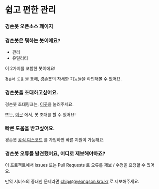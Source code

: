 # 쉽고 편한 관리

### 경손봇 오픈소스 페이지

### 경손봇은 뭐하는 봇이에요?

-   관리
-   유틸리티

이 2가지를 포함한 봇이에요!

`경손아 도움` 을 통해, 경손봇의 자세한 기능들을 확인해볼 수 있어요.

### 경손봇을 초대하고싶어요.

경손봇 초대링크는, [이곳](https://bit.ly/경손봇)을 눌러주세요.

또는, [이곳](https://koreanbots.dev/bots/764909529845596190) 에서, 봇 초대를 할 수 있어요!

### 빠른 도움을 받고싶어요.

경손봇 [공식 디스코드](https://discord.gg/4uwv3UVEwv) 를 가입하면 빠른 지원이 가능해요.

### 경손봇 오류를 발견했어요, 어디로 제보해야하죠?

이 프로젝트에서 Issues 또는 Pull Requests 로 오류를 제보 / 수정을 요청할 수 있어요.

만약 서비스의 중대한 문제라면 <chip@gyeongson.kro.kr> 로 제보해주세요.
